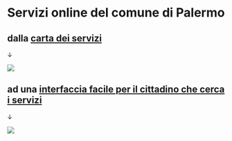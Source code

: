 # Servizi online del comune di Palermo

## dalla [**carta dei servizi**](https://www.comune.palermo.it/amministrazione_trasparente.php?sel=16&asel=72) 

↓

![](https://raw.githubusercontent.com/cirospat/servizi-comunepalermo/gh-pages/img/amministrazione-trasparente.png)

## ad una [**interfaccia facile per il cittadino che cerca i servizi**](https://cirospat.github.io/servizi-comunepalermo)

↓

![](https://raw.githubusercontent.com/cirospat/servizi-comunepalermo/gh-pages/img/interfaccia-servizi-comunali.png)
